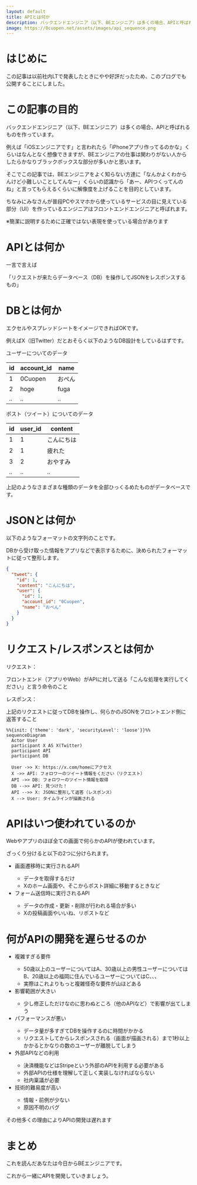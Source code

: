 ```yaml
---
layout: default
title: APIとは何か
description: バックエンドエンジニア（以下、BEエンジニア）は多くの場合、APIと呼ばれるものを作っています。
image: https://0cuopen.net/assets/images/api_sequence.png
---
```


# はじめに

この記事は以前社内LTで発表したときにやや好評だったため、このブログでも公開することにしました。

# この記事の目的

バックエンドエンジニア（以下、BEエンジニア）は多くの場合、APIと呼ばれるものを作っています。

例えば「iOSエンジニアです」と言われたら「iPhoneアプリ作ってるのかな」くらいはなんとなく想像できますが、BEエンジニアの仕事は関わりがない人からしたらかなりブラックボックスな部分が多いかと思います。

そこでこの記事では、BEエンジニアをよく知らない方達に「なんかよくわからんけど小難しいことしてんなー」くらいの認識から「あー、APIつくってんのね」と言ってもらえるくらいに解像度を上げることを目的としています。

ちなみにみなさんが普段PCやスマホから使っているサービスの目に見えている部分（UI）を作っているエンジニアはフロントエンドエンジニアと呼ばれます。

※簡潔に説明するために正確ではない表現を使っている場合があります

# APIとは何か

一言で言えば

「リクエストが来たらデータベース（DB）を操作してJSONをレスポンスするもの」

# DBとは何か

エクセルやスプレッドシートをイメージできればOKです。

例えばX（旧Twitter）だとおそらく以下のようなDB設計をしているはずです。

ユーザーについてのデータ

|id|account_id|name|
|--|--|--|
|1|0Cuopen|おぺん|
|2|hoge|fuga|
|..|..|..|

ポスト（ツイート）についてのデータ

|id|user_id|content|
|--|--|--|
|1|1|こんにちは|
|2|1|疲れた|
|3|2|おやすみ|
|..|..|..|

上記のようなさまざまな種類のデータを全部ひっくるめたものがデータベースです。

# JSONとは何か

以下のようなフォーマットの文字列のことです。

DBから受け取った情報をアプリなどで表示するために、決められたフォーマットに従って整形します。

```json
{
  "tweet": {
    "id": 1,
    "content": "こんにちは",
    "user": {
      "id": 1,
      "account_id": "0Cuopen",
      "name": "おぺん"
    }
  }
}
```

# リクエスト/レスポンスとは何か

リクエスト：

フロントエンド（アプリやWeb）がAPIに対して送る「こんな処理を実行してください」と言う命令のこと

レスポンス：

上記のリクエストに従ってDBを操作し、何らかのJSONをフロントエンド側に返答すること

```mermaid
%%{init: {'theme': 'dark', 'securityLevel': 'loose'}}%%
sequenceDiagram
  Actor User
  participant X AS X(Twitter)
  participant API
  participant DB

  User ->> X: https://x.com/homeにアクセス
  X ->> API: フォロワーのツイート情報をください（リクエスト）
  API ->> DB: フォロワーのツイート情報を取得
  DB -->> API: 見つけた！
  API -->> X: JSONに整形して返答（レスポンス）
  X --> User: タイムラインが描画される
```

# APIはいつ使われているのか

Webやアプリのほぼ全ての画面で何らかのAPIが使われています。

ざっくり分けると以下の2つに分けられます。

<div class="ul_wrapper">
  <ul>
    <li>画面遷移時に実行されるAPI</li>
    <ul>
      <li>データを取得するだけ</li>
      <li>Xのホーム画面や、そこからポスト詳細に移動するときなど</li>
    </ul>
    <li>フォーム送信時に実行されるAPI</li>
    <ul>
      <li>データの作成・更新・削除が行われる場合が多い</li>
      <li>Xの投稿画面やいいね、リポストなど</li>
    </ul>
  </ul>
</div>

# 何がAPIの開発を遅らせるのか

<div class="ul_wrapper">
  <ul>
    <li>複雑すぎる要件</li>
    <ul>
      <li>50歳以上のユーザーについてはA、30歳以上の男性ユーザーについてはB、20歳以上の福岡に住んでいるユーザーについてはC、、、</li>
      <li>実際はこれよりもっと複雑怪奇な要件が山ほどある</li>
    </ul>
    <li>影響範囲が大きい</li>
    <ul>
      <li>少し修正しただけなのに思わぬところ（他のAPIなど）で影響が出てしまう</li>
    </ul>
    <li>パフォーマンスが悪い</li>
    <ul>
      <li>データ量が多すぎてDBを操作するのに時間がかかる</li>
      <li>リクエストしてからレスポンスされる（画面が描画される）まで1秒以上かかるとかなりの数のユーザーが離脱してしまう</li>
    </ul>
    <li>外部APIなどの利用</li>
    <ul>
      <li>決済機能などはStripeという外部のAPIを利用する必要がある</li>
      <li>外部APIの仕様を理解して正しく実装しなければならない</li>
      <li>社内稟議が必要</li>
    </ul>
    <li>技術的難易度が高い</li>
    <ul>
      <li>情報・前例が少ない</li>
      <li>原因不明のバグ</li>
    </ul>
  </ul>
</div>

その他多くの理由によりAPIの開発は遅れます

# まとめ

これを読んだあなたは今日からBEエンジニアです。

これから一緒にAPIを開発していきましょう。
